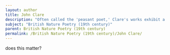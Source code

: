 ```yaml
---
layout: author
title: John Clare
description: "Often called the 'peasant poet,' Clare's works exhibit a profound connection to the English countryside. His poems, such as 'I Am' and 'The Flitting,' showcase his love for nature and his struggles with mental health, emphasizing the beauty of rural landscapes."
subject: "British Nature Poetry (19th century)"
parent: British Nature Poetry (19th century)
permalink: /British Nature Poetry (19th century)/John Clare/
---
```


does this matter?
